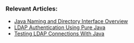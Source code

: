 
### Relevant Articles:

- [Java Naming and Directory Interface Overview](https://www.baeldung.com/jndi)
- [LDAP Authentication Using Pure Java](https://www.baeldung.com/java-ldap-auth)
- [Testing LDAP Connections With Java](https://www.baeldung.com/java-test-ldap-connections)
